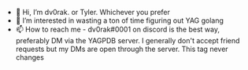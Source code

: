 - 👋 Hi, I’m dv0rak. or Tyler. Whichever you prefer
- 👀 I’m interested in wasting a ton of time figuring out YAG golang 
- 📫 How to reach me - dv0rak#0001 on discord is the best way, preferably DM via the YAGPDB server. I generally don't accept friend requests but my DMs are open through the server. This tag never changes

